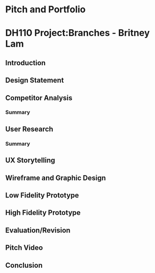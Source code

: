# Pitch and Portfolio

# DH110 Project:Branches - Britney Lam

## Introduction

## Design Statement

## Competitor Analysis 
### Summary 

## User Research
### Summary 

## UX Storytelling

## Wireframe and Graphic Design

## Low Fidelity Prototype

## High Fidelity Prototype

## Evaluation/Revision

## Pitch Video

## Conclusion

